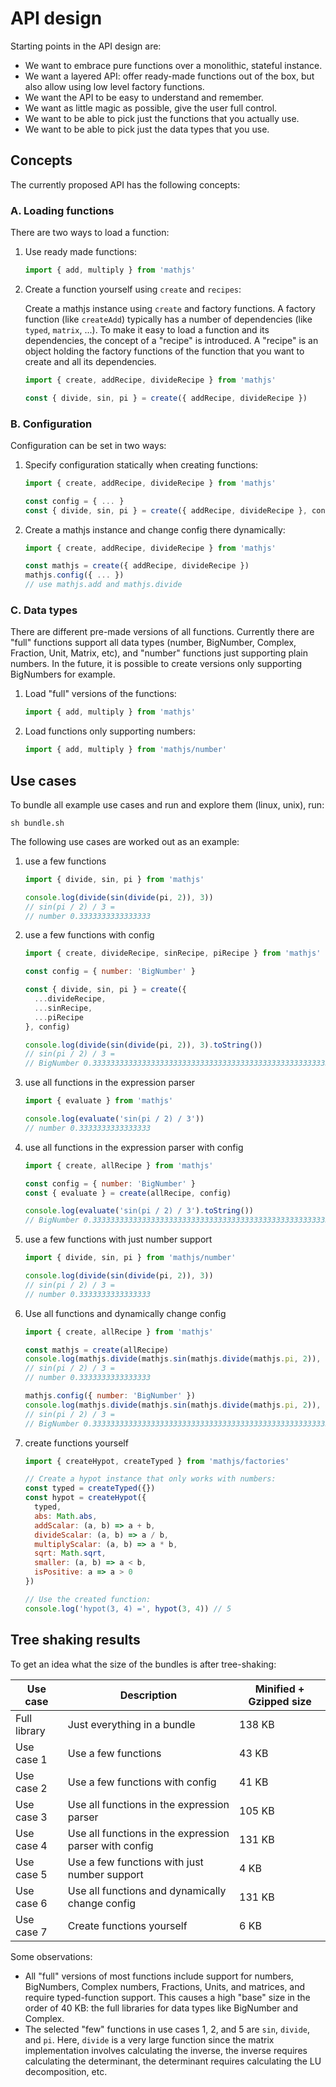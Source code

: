 # API design

Starting points in the API design are:

- We want to embrace pure functions over a monolithic, stateful instance.
- We want a layered API: offer ready-made functions out of the box,
  but also allow using low level factory functions.
- We want the API to be easy to understand and remember.
- We want as little magic as possible, give the user full control.
- We want to be able to pick just the functions that you actually use.
- We want to be able to pick just the data types that you use.


## Concepts

The currently proposed API has the following concepts:

### A. Loading functions

There are two ways to load a function:

1.  Use ready made functions:

    ```js
    import { add, multiply } from 'mathjs'
    ```

2.  Create a function yourself using `create` and `recipes`:

    Create a mathjs instance using `create` and factory functions.
    A factory function (like `createAdd`) typically has a number of dependencies
    (like `typed`, `matrix`, ...).
    To make it easy to load a function and its dependencies, the concept of a
    "recipe" is introduced. A "recipe" is an object holding the factory functions
    of the function that you want to create and all its dependencies.

    ```js
    import { create, addRecipe, divideRecipe } from 'mathjs'

    const { divide, sin, pi } = create({ addRecipe, divideRecipe })
    ```

### B. Configuration

Configuration can be set in two ways:

1.  Specify configuration statically when creating functions:

    ```js
    import { create, addRecipe, divideRecipe } from 'mathjs'

    const config = { ... }
    const { divide, sin, pi } = create({ addRecipe, divideRecipe }, config)
    ```

2.  Create a mathjs instance and change config there dynamically:

    ```js
    import { create, addRecipe, divideRecipe } from 'mathjs'

    const mathjs = create({ addRecipe, divideRecipe })
    mathjs.config({ ... })
    // use mathjs.add and mathjs.divide
    ```

### C. Data types

There are different pre-made versions of all functions.
Currently there are "full" functions support all data types
(number, BigNumber, Complex, Fraction, Unit, Matrix, etc), and "number"
functions just supporting plain numbers. In the future, it is possible to
create versions only supporting BigNumbers for example.

1.  Load "full" versions of the functions:

    ```js
    import { add, multiply } from 'mathjs'
    ```

2.  Load functions only supporting numbers:

    ```js
    import { add, multiply } from 'mathjs/number'
    ```


## Use cases

To bundle all example use cases and run and explore them (linux, unix), run:

```
sh bundle.sh
```

The following use cases are worked out as an example:

1. use a few functions

	```js
	import { divide, sin, pi } from 'mathjs'

    console.log(divide(sin(divide(pi, 2)), 3))
    // sin(pi / 2) / 3 =
    // number 0.3333333333333333
	```

2. use a few functions with config

	```js
    import { create, divideRecipe, sinRecipe, piRecipe } from 'mathjs'

    const config = { number: 'BigNumber' }

    const { divide, sin, pi } = create({
      ...divideRecipe,
      ...sinRecipe,
      ...piRecipe
    }, config)

    console.log(divide(sin(divide(pi, 2)), 3).toString())
    // sin(pi / 2) / 3 =
    // BigNumber 0.3333333333333333333333333333333333333333333333333333333333333333
	```

3. use all functions in the expression parser

	```js
    import { evaluate } from 'mathjs'

    console.log(evaluate('sin(pi / 2) / 3'))
    // number 0.3333333333333333
	```

4. use all functions in the expression parser with config

	```js
    import { create, allRecipe } from 'mathjs'

    const config = { number: 'BigNumber' }
    const { evaluate } = create(allRecipe, config)

    console.log(evaluate('sin(pi / 2) / 3').toString())
    // BigNumber 0.3333333333333333333333333333333333333333333333333333333333333333
	```

5. use a few functions with just number support

	```js
    import { divide, sin, pi } from 'mathjs/number'

    console.log(divide(sin(divide(pi, 2)), 3))
    // sin(pi / 2) / 3 =
    // number 0.3333333333333333
	```

6. Use all functions and dynamically change config

	```js
    import { create, allRecipe } from 'mathjs'

    const mathjs = create(allRecipe)
    console.log(mathjs.divide(mathjs.sin(mathjs.divide(mathjs.pi, 2)), 3))
    // sin(pi / 2) / 3 =
    // number 0.3333333333333333

    mathjs.config({ number: 'BigNumber' })
    console.log(mathjs.divide(mathjs.sin(mathjs.divide(mathjs.pi, 2)), 3).toString())
    // sin(pi / 2) / 3 =
    // BigNumber 0.3333333333333333333333333333333333333333333333333333333333333333
	```

7. create functions yourself

    ```js
    import { createHypot, createTyped } from 'mathjs/factories'

    // Create a hypot instance that only works with numbers:
    const typed = createTyped({})
    const hypot = createHypot({
      typed,
      abs: Math.abs,
      addScalar: (a, b) => a + b,
      divideScalar: (a, b) => a / b,
      multiplyScalar: (a, b) => a * b,
      sqrt: Math.sqrt,
      smaller: (a, b) => a < b,
      isPositive: a => a > 0
    })

    // Use the created function:
    console.log('hypot(3, 4) =', hypot(3, 4)) // 5
    ```


## Tree shaking results

To get an idea what the size of the bundles is after tree-shaking:

Use case     | Description                                            | Minified + Gzipped size
-------------|--------------------------------------------------------|------------------------
Full library | Just everything in a bundle                            | 138 KB
Use case 1   | Use a few functions                                    | 43 KB
Use case 2   | Use a few functions with config                        | 41 KB
Use case 3   | Use all functions in the expression parser             | 105 KB
Use case 4   | Use all functions in the expression parser with config | 131 KB
Use case 5   | Use a few functions with just number support           | 4 KB
Use case 6   | Use all functions and dynamically change config        | 131 KB
Use case 7   | Create functions yourself                              | 6 KB

Some observations:

- All "full" versions of most functions include support for numbers, BigNumbers, Complex numbers,
  Fractions, Units, and matrices, and require typed-function support. This causes a high "base"
  size in the order of 40 KB: the full libraries for data types like BigNumber and Complex.
- The selected "few" functions in use cases 1, 2, and 5 are `sin`, `divide`, and `pi`.
  Here, `divide` is a very large function since the matrix implementation involves
  calculating the inverse, the inverse requires calculating the determinant,
  the determinant requires calculating the LU decomposition, etc.
